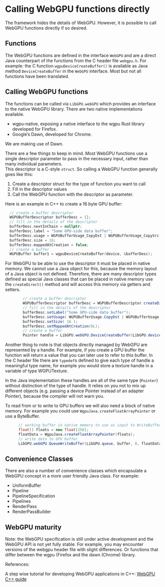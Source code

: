 # Calling WebGPU functions directly

The framework hides the details of WebGPU.  However, it is possible to call WebGPU functions directly if so desired.

## Functions
The WebGPU functions are defined in the interface `WebGPU` and are a direct Java counterpart of the functions from the C header file `webgpu.h`.
For example: the C function `wgpuDeviceCreateBuffer()` is available as Java method `DeviceCreateBuffer` in the `WebGPU` interface.
Most but not all functions have been translated.

## Calling WebGPU functions
The functions can be called via `LibGPU.webGPU` which provides an interface to the native WebGPU library.  There are two native implementations available. 
- wgpu-native, exposing a native interface to the wgpu Rust library developed for Firefox.
- Google’s Dawn, developed for Chrome.

We are making use of Dawn.


There are a few things to keep in mind.  Most WebGPU functions use a single descriptor parameter to pass in the necessary input, rather than many individual parameters.  
This descriptor is a C-style `struct`.  So calling a WebGPU function generally goes like this:
1.	Create a descriptor struct for the type of function you want to call
2.	Fill in the descriptor values
3.	Call the WebGPU function with the descriptor as parameter.

Here is an example in C++ to create a 16 byte GPU buffer:
```C
  // create a buffer descriptor
  WGPUBufferDescriptor bufferDesc = {};
  // fill in the details of the descriptor
  bufferDesc.nextInChain = nullptr;
  bufferDesc.label = "Some GPU-side data buffer";
  bufferDesc.usage = WGPUBufferUsage_CopyDst | WGPUBufferUsage_CopySrc;
  bufferDesc.size = 16;
  bufferDesc.mappedAtCreation = false;
  // create a buffer
  WGPUBuffer buffer1 = wgpuDeviceCreateBuffer(device, &bufferDesc);
```

For WebGPU to be able to use the descriptor it must be placed in native memory. We cannot use a Java object for this, because the memory layout of a Java object is not defined.
Therefore, there are many descriptor types defined as special Java classes that can be placed in native memory use the `createDirect()` method and will access this memory via getters and setters.

```java
        // create a buffer descriptor
        WGPUBufferDescriptor bufferDesc = WGPUBufferDescriptor.createDirect();
        // fill in the details of the descriptor
        bufferDesc.setLabel("Some GPU-side data buffer");
        bufferDesc.setUsage( WGPUBufferUsage.CopyDst | WGPUBufferUsage.CopySrc );
        bufferDesc.setSize( 16 );
        bufferDesc.setMappedAtCreation(0L);
        // create a buffer
        Pointer handle = LibGPU.webGPU.DeviceCreateBuffer(LibGPU.device, bufferDesc);
```


Another thing to note is that objects directly managed by WebGPU are represented by a handle. For example, if you create a GPU buffer the function will return a value that you can later use to refer to this buffer.
In the C header file there are `typedef`s defined to give each type of handle a meaningful type name, for example you would store a texture handle in a variable of type WGPUTexture.

In the Java implementation these handles are all of the same type (`Pointer`) without distinction of the type of handle.
It relies on you not to mix up different objects (e.g. passing a device Pointer instead of an adapter Pointer), because the compiler will not warn you.


To read from or to write to GPU buffers we will also need a block of native memory.
For example you could use `WgpuJava.createFloatArrayPointer` or use a ByteBuffer.

```java
      // working buffer in native memory to use as input to WriteBuffer
      float[] floats = new float[256];
      floatData = WgpuJava.createFloatArrayPointer(floats); 
      // write data to GPU buffer 
      LibGPU.webGPU.QueueWriteBuffer(LibGPU.queue, buffer, 0, floatData, 0);
```

## Convenience Classes
There are also a number of convenience classes which encapsulate a WebGPU concept in a more user friendly Java class. For example:
- UniformBuffer
- Pipeline
- PipelineSpecification
- Pipelines
- RenderPass
- RenderPassBuilder


## WebGPU maturity

Note: the WebGPU specification is still under active development and the WebGPU API is not yet fully stable. 
For example, you may encounter versions of the webgpu header file with slight differences.
Or functions that differ between the wgpu (Firefox and the dawn (Chrome) library.

References:

A step wise tutorial for developing WebGPU applications in C++: 
[WebGPU C++ guide](https://eliemichel.github.io/LearnWebGPU/introduction.html)


